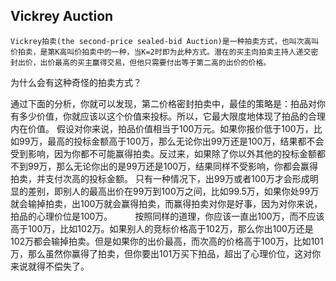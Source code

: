
## Vickrey Auction

    Vickrey拍卖(the second-price sealed-bid Auction)是一种拍卖方式，也叫次高叫价拍卖，是第K高叫价拍卖中的一种，当K=2时即为此种方式。潜在的买主向拍卖主持人递交密封出价，出价最高的买主赢得交易，但他只需要付出等于第二高的出价的价格。

为什么会有这种奇怪的拍卖方式？

   通过下面的分析，你就可以发现，第二价格密封拍卖中，最佳的策略是：拍品对你有多少价值，你就应该以这个价值来投标。所以，它最大限度地体现了拍品的合理内在价值。
假设对你来说，拍品价值相当于100万元。如果你报价低于100万，比如99万，最高的投标金额高于100万，那么无论你出99万还是100万，结果都不会受到影响，因为你都不可能赢得拍卖。反过来，如果除了你以外其他的投标金额都不到99万，那么无论你出的是99万还是100万，结果同样不受影响，你都会赢得拍卖，并支付次高的投标金额。
只有一种情况下，出99万或者100万才会形成明显的差别，即别人的最高出价在99万到100万之间，比如99.5万，如果你处99万就会输掉拍卖，出100万就会赢得拍卖，而赢得拍卖对你是好事，因为对你来说，拍品的心理价位是100万。
　　
   按照同样的道理，你应该一直出100万，而不应该高于100万，比如102万。如果别人的竞标价格高于102万，那么你出100万还是102万都会输掉拍卖。但是如果你的出价最高，而次高的价格高于100万，比如101万，那么虽然你赢得了拍卖，但你要出101万买下拍品，超出了心理价位，这对你来说就得不偿失了。
